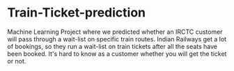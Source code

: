 # Train-Ticket-prediction
Machine Learning Project where we predicted whether an IRCTC customer will pass through a wait-list on specific train routes. Indian Railways get a lot of bookings, so they run a wait-list on train tickets after all the seats have been booked. It's hard to know as a customer whether you will get the ticket or not. 
